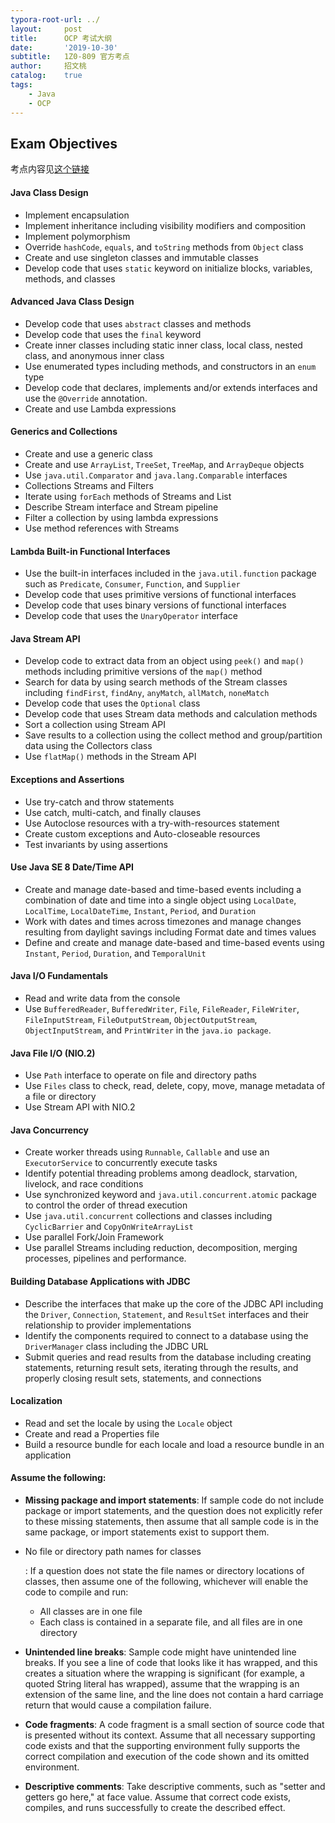 ```yaml
---
typora-root-url: ../
layout:     post
title:      OCP 考试大纲
date:       '2019-10-30'
subtitle:   1Z0-809 官方考点
author:     招文桃
catalog:    true
tags:
    - Java
    - OCP
---
```


## Exam Objectives

考点内容见[这个链接]( https://education.oracle.com/java-se-8-programmer-ii/pexam_1Z0-809 )

#### Java Class Design

-  Implement encapsulation
- Implement inheritance including visibility modifiers and composition
- Implement polymorphism
- Override `hashCode`, `equals`, and `toString` methods from `Object` class
- Create and use singleton classes and immutable classes
- Develop code that uses `static` keyword on initialize blocks, variables, methods, and classes<!--more-->

#### Advanced Java Class Design

- Develop code that uses `abstract` classes and methods
- Develop code that uses the `final` keyword
- Create inner classes including static inner class, local class, nested class, and anonymous inner class
- Use enumerated types including methods, and constructors in an `enum` type
- Develop code that declares, implements and/or extends interfaces and use the `@Override` annotation.
- Create and use Lambda expressions

#### Generics and Collections

- Create and use a generic class
- Create and use `ArrayList`, `TreeSet`, `TreeMap`, and `ArrayDeque` objects
- Use `java.util.Comparator` and `java.lang.Comparable` interfaces
- Collections Streams and Filters
- Iterate using `forEach` methods of Streams and List
- Describe Stream interface and Stream pipeline
- Filter a collection by using lambda expressions
- Use method references with Streams

#### Lambda Built-in Functional Interfaces

- Use the built-in interfaces included in the `java.util.function` package such as `Predicate`, `Consumer`, `Function`, and `Supplier`
- Develop code that uses primitive versions of functional interfaces
- Develop code that uses binary versions of functional interfaces
- Develop code that uses the `UnaryOperator` interface

#### Java Stream API

- Develop code to extract data from an object using `peek()` and `map()` methods including primitive versions of the `map()` method
- Search for data by using search methods of the Stream classes including `findFirst`, `findAny`, `anyMatch`, `allMatch`, `noneMatch`
- Develop code that uses the `Optional` class
- Develop code that uses Stream data methods and calculation methods
- Sort a collection using Stream API
- Save results to a collection using the collect method and group/partition data using the Collectors class
- Use `flatMap()` methods in the Stream API

#### Exceptions and Assertions

- Use try-catch and throw statements
- Use catch, multi-catch, and finally clauses
- Use Autoclose resources with a try-with-resources statement
- Create custom exceptions and Auto-closeable resources
- Test invariants by using assertions

#### Use Java SE 8 Date/Time API

- Create and manage date-based and time-based events including a combination of date and time into a single object using `LocalDate`, `LocalTime`, `LocalDateTime`, `Instant`, `Period`, and `Duration`
- Work with dates and times across timezones and manage changes resulting from daylight savings including Format date and times values
- Define and create and manage date-based and time-based events using `Instant`, `Period`, `Duration`, and `TemporalUnit`

#### Java I/O Fundamentals

- Read and write data from the console
- Use `BufferedReader`, `BufferedWriter`, `File`, `FileReader`, `FileWriter`, `FileInputStream`, `FileOutputStream`, `ObjectOutputStream`, `ObjectInputStream`, and `PrintWriter` in the `java.io package`.

#### Java File I/O (NIO.2)

- Use `Path` interface to operate on file and directory paths
- Use `Files` class to check, read, delete, copy, move, manage metadata of a file or directory
- Use Stream API with NIO.2

#### Java Concurrency

- Create worker threads using `Runnable`, `Callable` and use an `ExecutorService` to concurrently execute tasks
- Identify potential threading problems among deadlock, starvation, livelock, and race conditions
- Use synchronized keyword and `java.util.concurrent.atomic` package to control the order of thread execution
- Use `java.util.concurrent` collections and classes including `CyclicBarrier` and `CopyOnWriteArrayList`
- Use parallel Fork/Join Framework
- Use parallel Streams including reduction, decomposition, merging processes, pipelines and performance.

#### Building Database Applications with JDBC

- Describe the interfaces that make up the core of the JDBC API including the `Driver`, `Connection`, `Statement`, and `ResultSet` interfaces and their relationship to provider implementations
- Identify the components required to connect to a database using the `DriverManager` class including the JDBC URL
- Submit queries and read results from the database including creating statements, returning result sets, iterating through the results, and properly closing result sets, statements, and connections

#### Localization

- Read and set the locale by using the `Locale` object
- Create and read a Properties file
- Build a resource bundle for each locale and load a resource bundle in an application

#### Assume the following:

- **Missing package and import statements**: If sample code do not include package or import statements, and the question does not explicitly refer to these missing statements, then assume that all sample code is in the same package, or import statements exist to support them.

- No file or directory path names for classes

  : If a question does not state the file names or directory locations of classes, then assume one of the following, whichever will enable the code to compile and run:

  - All classes are in one file
  - Each class is contained in a separate file, and all files are in one directory

- **Unintended line breaks**: Sample code might have unintended line breaks. If you see a line of code that looks like it has wrapped, and this creates a situation where the wrapping is significant (for example, a quoted String literal has wrapped), assume that the wrapping is an extension of the same line, and the line does not contain a hard carriage return that would cause a compilation failure.

- **Code fragments**: A code fragment is a small section of source code that is presented without its context. Assume that all necessary supporting code exists and that the supporting environment fully supports the correct compilation and execution of the code shown and its omitted environment.

- **Descriptive comments**: Take descriptive comments, such as "setter and getters go here," at face value. Assume that correct code exists, compiles, and runs successfully to create the described effect.













